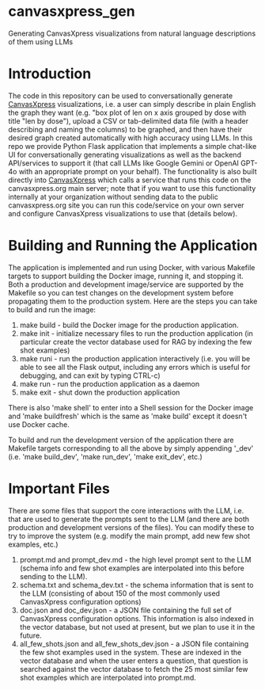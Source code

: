 # canvasxpress_gen
Generating CanvasXpress visualizations from natural language descriptions of them using LLMs

# Introduction

The code in this repository can be used to conversationally generate [CanvasXpress](https://www.canvasxpress.org) visualizations, i.e. a user can simply describe in plain English the graph they want (e.g. "box plot of len on x axis grouped by dose with title "len by dose"), upload a CSV or tab-delimited data file (with a header describing and naming the columns) to be graphed, and then have their desired graph created automatically with high accuracy using LLMs. In this repo we provide Python Flask application that implements a simple chat-like UI for conversationally generating visualizations as well as the backend API/services to support it (that call LLMs like Google Gemini or OpenAI GPT-4o with an appropriate prompt on your behalf). The functionality is also built directly into [CanvasXpress](https://www.canvasxpress.org/llm.html) which calls a service that runs this code on the canvasxpress.org main server; note that if you want to use this functionality internally at your organization without sending data to the public canvasxpress.org site you can run this code/service on your own server and configure CanvasXpress visualizations to use that (details below).

# Building and Running the Application

The application is implemented and run using Docker, with various Makefile targets to support building the Docker image, running it, and stopping it. Both a production and development image/service are supported by the Makefile so you can test changes on the development system before propagating them to the production system. Here are the steps you can take to build and run the image:

1. make build - build the Docker image for the production application.
2. make init - initialize necessary files to run the production application (in particular create the vector database used for RAG by indexing the few shot examples)
3. make runi - run the production application interactively (i.e. you will be able to see all the Flask output, including any errors which is useful for debugging, and can exit by typing CTRL-c)
4. make run - run the production application as a daemon
5. make exit - shut down the production application

There is also 'make shell' to enter into a Shell session for the Docker image and 'make buildfresh' which is the same as 'make build' except it doesn't use Docker cache.

To build and run the development version of the application there are Makefile targets corresponding to all the above by simply appending '_dev' (i.e. 'make build_dev', 'make run_dev', 'make exit_dev', etc.)

# Important Files

There are some files that support the core interactions with the LLM, i.e. that are used to generate the prompts sent to the LLM (and there are both production and development versions of the files). You can modify these to try to improve the system (e.g. modify the main prompt, add new few shot examples, etc.)

1. prompt.md and prompt_dev.md - the high level prompt sent to the LLM (schema info and few shot examples are interpolated into this before sending to the LLM).
2. schema.txt and schema_dev.txt - the schema information that is sent to the LLM (consisting of about 150 of the most commonly used CanvasXpress configuration options)
3. doc.json and doc_dev.json - a JSON file containing the full set of CanvasXpress configuration options. This information is also indexed in the vector database, but not used at present, but we plan to use it in the future.
4. all_few_shots.json and all_few_shots_dev.json - a JSON file containing the few shot examples used in the system. These are indexed in the vector database and when the user enters a question, that question is searched against the vector database to fetch the 25 most similar few shot examples which are interpolated into prompt.md.
